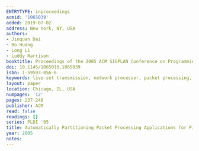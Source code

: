 ```yaml
---
ENTRYTYPE: inproceedings
acmid: '1065039'
added: 2019-07-02
address: New York, NY, USA
authors:
- Jinquan Dai
- Bo Huang
- Long Li
- Luddy Harrison
booktitle: Proceedings of the 2005 ACM SIGPLAN Conference on Programming Language Design and Implementation
doi: 10.1145/1065010.1065039
isbn: 1-59593-056-6
keywords: live-set transmission, network processor, packet processing, parallel, pipelining transformation, program partition
layout: paper
location: Chicago, IL, USA
numpages: '12'
pages: 237-248
publisher: ACM
read: false
readings: []
series: PLDI '05
title: Automatically Partitioning Packet Processing Applications for Pipelined Architectures
year: 2005
notes:
---
```

